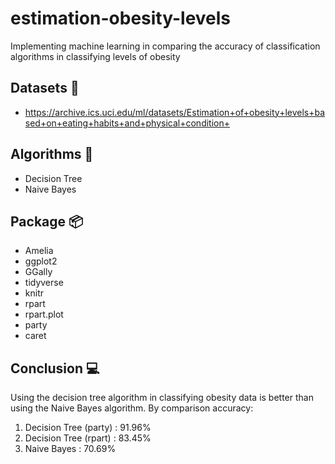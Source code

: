 # estimation-obesity-levels
 Implementing machine learning in comparing the accuracy of classification algorithms in classifying levels of obesity

## Datasets 💾
- https://archive.ics.uci.edu/ml/datasets/Estimation+of+obesity+levels+based+on+eating+habits+and+physical+condition+

## Algorithms 🤖
- Decision Tree
- Naive Bayes

## Package 📦︎
- Amelia
- ggplot2
- GGally
- tidyverse
- knitr
- rpart
- rpart.plot
- party
- caret

## Conclusion 💻︎
Using the decision tree algorithm in classifying obesity data is better than using the Naive Bayes algorithm.
By comparison accuracy:
1. Decision Tree (party) : 91.96%
2. Decision Tree (rpart) : 83.45%
3. Naive Bayes : 70.69%
